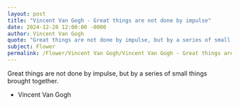 ```yaml
---
layout: post
title: "Vincent Van Gogh - Great things are not done by impulse"
date: 2024-12-28 12:00:00 -0000
author: Vincent Van Gogh
quote: "Great things are not done by impulse, but by a series of small things brought together."
subject: Flower
permalink: /Flower/Vincent Van Gogh/Vincent Van Gogh - Great things are not done by impulse
---
```


Great things are not done by impulse, but by a series of small things brought together.

- Vincent Van Gogh
